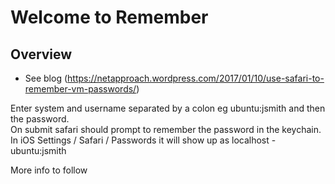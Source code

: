 # Welcome to Remember


## Overview

*   See blog (https://netapproach.wordpress.com/2017/01/10/use-safari-to-remember-vm-passwords/)

Enter system and username separated by a colon eg ubuntu:jsmith and then the password.  
On submit safari should prompt to remember the password in the keychain.  
In iOS Settings / Safari / Passwords it will show up as localhost - ubuntu:jsmith  

More info to follow
